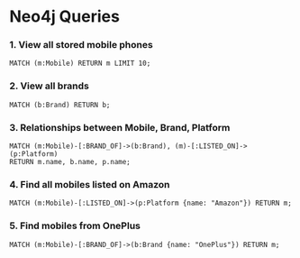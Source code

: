 # Neo4j Queries

### 1. View all stored mobile phones
```cypher
MATCH (m:Mobile) RETURN m LIMIT 10;
```

### 2. View all brands
```cypher
MATCH (b:Brand) RETURN b;
```

### 3. Relationships between Mobile, Brand, Platform
```cypher
MATCH (m:Mobile)-[:BRAND_OF]->(b:Brand), (m)-[:LISTED_ON]->(p:Platform)
RETURN m.name, b.name, p.name;
```

### 4. Find all mobiles listed on Amazon
```cypher
MATCH (m:Mobile)-[:LISTED_ON]->(p:Platform {name: "Amazon"}) RETURN m;
```

### 5. Find mobiles from OnePlus
```cypher
MATCH (m:Mobile)-[:BRAND_OF]->(b:Brand {name: "OnePlus"}) RETURN m;
```
